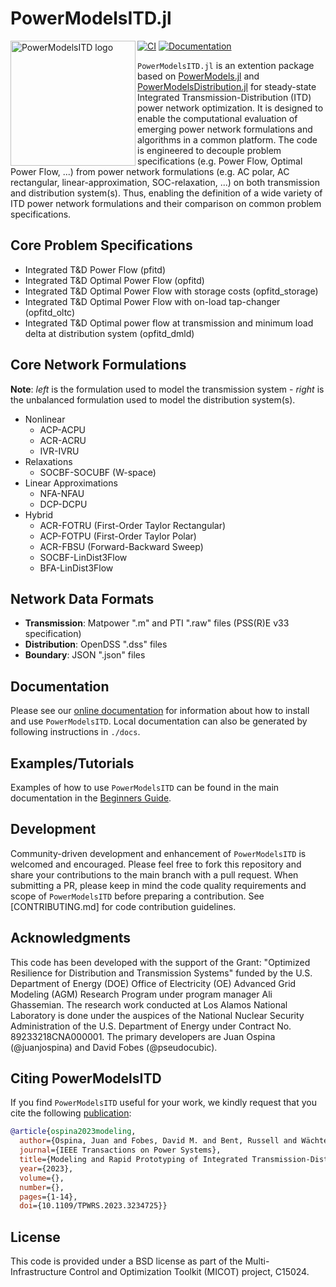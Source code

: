 # PowerModelsITD.jl

<img src="https://lanl-ansi.github.io/PowerModelsITD.jl/dev/assets/logo.svg" align="left" width="200" alt="PowerModelsITD logo">

[![CI](https://github.com/lanl-ansi/PowerModelsITD.jl/workflows/CI/badge.svg)](https://github.com/lanl-ansi/PowerModelsITD.jl/actions?query=workflow%3ACI) [![Documentation](https://github.com/lanl-ansi/PowerModelsITD.jl/workflows/Documentation/badge.svg)](https://lanl-ansi.github.io/PowerModelsITD.jl/stable/)

`PowerModelsITD.jl` is an extention package based on [PowerModels.jl](https://github.com/lanl-ansi/PowerModels.jl) and [PowerModelsDistribution.jl](https://github.com/lanl-ansi/PowerModelsDistribution.jl) for steady-state Integrated Transmission-Distribution (ITD) power network optimization. It is designed to enable the computational evaluation of emerging power network formulations and algorithms in a common platform. The code is engineered to decouple problem specifications (e.g. Power Flow, Optimal Power Flow, ...) from power network formulations (e.g. AC polar, AC rectangular, linear-approximation, SOC-relaxation, ...) on both transmission and distribution system(s). Thus, enabling the definition of a wide variety of ITD power network formulations and their comparison on common problem specifications.

## Core Problem Specifications

- Integrated T&D Power Flow (pfitd)
- Integrated T&D Optimal Power Flow (opfitd)
- Integrated T&D Optimal Power Flow with storage costs (opfitd_storage)
- Integrated T&D Optimal Power Flow with on-load tap-changer (opfitd_oltc)
- Integrated T&D Optimal power flow at transmission and minimum load delta at distribution system (opfitd_dmld)

## Core Network Formulations

**Note**: _left_ is the formulation used to model the transmission system - _right_ is the unbalanced formulation used to model the distribution system(s).

- Nonlinear
  - ACP-ACPU
  - ACR-ACRU
  - IVR-IVRU
- Relaxations
  - SOCBF-SOCUBF (W-space)
- Linear Approximations
  - NFA-NFAU
  - DCP-DCPU
- Hybrid
  - ACR-FOTRU (First-Order Taylor Rectangular)
  - ACP-FOTPU (First-Order Taylor Polar)
  - ACR-FBSU (Forward-Backward Sweep)
  - SOCBF-LinDist3Flow
  - BFA-LinDist3Flow

## Network Data Formats

- **Transmission**: Matpower ".m" and PTI ".raw" files (PSS(R)E v33 specification)
- **Distribution**: OpenDSS ".dss" files
- **Boundary**: JSON ".json" files

## Documentation

Please see our [online documentation](https://lanl-ansi.github.io/PowerModelsITD.jl/stable/) for information about how to install and use `PowerModelsITD`. Local documentation can also be generated by following instructions in `./docs`.

## Examples/Tutorials

Examples of how to use `PowerModelsITD` can be found in the main documentation in the [Beginners Guide](https://lanl-ansi.github.io/PowerModelsITD.jl/stable/tutorials/BeginnersGuide.html).

## Development

Community-driven development and enhancement of `PowerModelsITD` is welcomed and encouraged.
Please feel free to fork this repository and share your contributions to the main branch with a pull request.
When submitting a PR, please keep in mind the code quality requirements and scope of `PowerModelsITD` before preparing a contribution.
See [CONTRIBUTING.md] for code contribution guidelines.

## Acknowledgments

This code has been developed with the support of the Grant: "Optimized Resilience for Distribution and Transmission Systems" funded by the U.S. Department of Energy (DOE) Office of Electricity (OE) Advanced Grid Modeling (AGM) Research Program under program manager Ali Ghassemian. The research work conducted at Los Alamos National Laboratory is done under the auspices of the National Nuclear Security Administration of the U.S. Department of Energy under Contract No. 89233218CNA000001. The primary developers are Juan Ospina (@juanjospina) and David Fobes (@pseudocubic).

## Citing PowerModelsITD

If you find `PowerModelsITD` useful for your work, we kindly request that you cite the following [publication](https://doi.org/10.1109/TPWRS.2023.3234725):

```bibtex
@article{ospina2023modeling,
  author={Ospina, Juan and Fobes, David M. and Bent, Russell and Wächter, Andreas},
  journal={IEEE Transactions on Power Systems},
  title={Modeling and Rapid Prototyping of Integrated Transmission-Distribution OPF Formulations with PowerModelsITD.jl},
  year={2023},
  volume={},
  number={},
  pages={1-14},
  doi={10.1109/TPWRS.2023.3234725}}
```

## License

This code is provided under a BSD license as part of the Multi-Infrastructure Control and Optimization Toolkit (MICOT) project, C15024.
